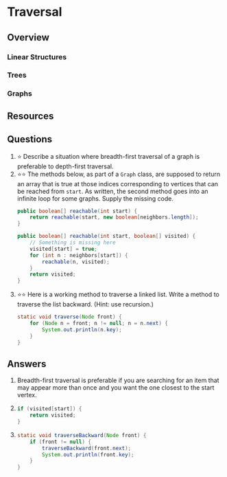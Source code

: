 # Traversal
## Overview
### Linear Structures
### Trees
### Graphs
## Resources
## Questions
1. :star: Describe a situation where breadth-first traversal of a graph is preferable to depth-first traversal.
1. :star::star: The methods below, as part of a `Graph` class, are supposed to return an array that is true at those indices corresponding to vertices that can be reached from `start`. As written, the second method goes into an infinite loop for some graphs. Supply the missing code.
    ```java
    public boolean[] reachable(int start) {
        return reachable(start, new boolean[neighbors.length]);
    }

    public boolean[] reachable(int start, boolean[] visited) {
        // Something is missing here
        visited[start] = true;
        for (int n : neighbors[start]) {
            reachable(n, visited);
        }
        return visited;
    }
    ```
1. :star::star: Here is a working method to traverse a linked list. Write a method to traverse the list backward. (Hint: use recursion.)
    ```java
    static void traverse(Node front) {
        for (Node n = front; n != null; n = n.next) {
            System.out.println(n.key);
        }
    }
    ```
## Answers
1. Breadth-first traversal is preferable if you are searching for an item that may appear more than once and you want the one closest to the start vertex.
1.
    ```java
    if (visited[start]) {
        return visited;
    }
    ```
1.
    ```java
    static void traverseBackward(Node front) {
        if (front != null) {
            traverseBackward(front.next);
            System.out.println(front.key);
        }
    }
    ```

